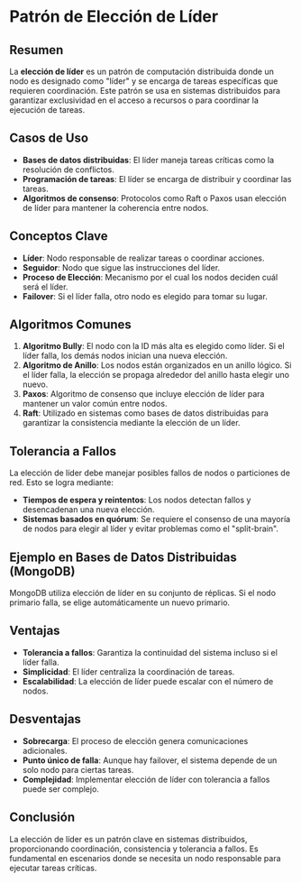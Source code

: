 # Patrón de Elección de Líder

## Resumen

La **elección de líder** es un patrón de computación distribuida donde un nodo es designado como "líder" y se encarga de tareas específicas que requieren coordinación. Este patrón se usa en sistemas distribuidos para garantizar exclusividad en el acceso a recursos o para coordinar la ejecución de tareas.

## Casos de Uso

- **Bases de datos distribuidas**: El líder maneja tareas críticas como la resolución de conflictos.
- **Programación de tareas**: El líder se encarga de distribuir y coordinar las tareas.
- **Algoritmos de consenso**: Protocolos como Raft o Paxos usan elección de líder para mantener la coherencia entre nodos.

## Conceptos Clave

- **Líder**: Nodo responsable de realizar tareas o coordinar acciones.
- **Seguidor**: Nodo que sigue las instrucciones del líder.
- **Proceso de Elección**: Mecanismo por el cual los nodos deciden cuál será el líder.
- **Failover**: Si el líder falla, otro nodo es elegido para tomar su lugar.

## Algoritmos Comunes

1. **Algoritmo Bully**: El nodo con la ID más alta es elegido como líder. Si el líder falla, los demás nodos inician una nueva elección.
2. **Algoritmo de Anillo**: Los nodos están organizados en un anillo lógico. Si el líder falla, la elección se propaga alrededor del anillo hasta elegir uno nuevo.
3. **Paxos**: Algoritmo de consenso que incluye elección de líder para mantener un valor común entre nodos.
4. **Raft**: Utilizado en sistemas como bases de datos distribuidas para garantizar la consistencia mediante la elección de un líder.

## Tolerancia a Fallos

La elección de líder debe manejar posibles fallos de nodos o particiones de red. Esto se logra mediante:

- **Tiempos de espera y reintentos**: Los nodos detectan fallos y desencadenan una nueva elección.
- **Sistemas basados en quórum**: Se requiere el consenso de una mayoría de nodos para elegir al líder y evitar problemas como el "split-brain".

## Ejemplo en Bases de Datos Distribuidas (MongoDB)

MongoDB utiliza elección de líder en su conjunto de réplicas. Si el nodo primario falla, se elige automáticamente un nuevo primario.

## Ventajas

- **Tolerancia a fallos**: Garantiza la continuidad del sistema incluso si el líder falla.
- **Simplicidad**: El líder centraliza la coordinación de tareas.
- **Escalabilidad**: La elección de líder puede escalar con el número de nodos.

## Desventajas

- **Sobrecarga**: El proceso de elección genera comunicaciones adicionales.
- **Punto único de falla**: Aunque hay failover, el sistema depende de un solo nodo para ciertas tareas.
- **Complejidad**: Implementar elección de líder con tolerancia a fallos puede ser complejo.

## Conclusión

La elección de líder es un patrón clave en sistemas distribuidos, proporcionando coordinación, consistencia y tolerancia a fallos. Es fundamental en escenarios donde se necesita un nodo responsable para ejecutar tareas críticas.
